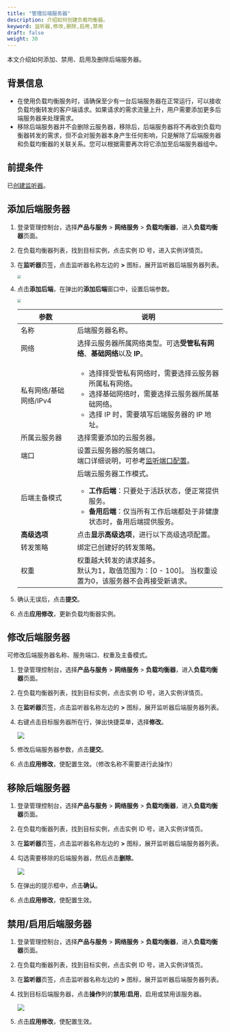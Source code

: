 ```yaml
---
title: "管理后端服务器"
description: 介绍如何创建负载均衡器。
keyword: 监听器,修改,删除,启用,禁用
draft: false
weight: 30
---
```


本文介绍如何添加、禁用、启用及删除后端服务器。

## 背景信息

- 在使用负载均衡服务时，请确保至少有一台后端服务器在正常运行，可以接收负载均衡转发的客户端请求。如果请求的需求流量上升，用户需要添加更多后端服务器来处理需求。
- 移除后端服务器并不会删除云服务器，移除后，后端服务器将不再收到负载均衡器转发的需求，但不会对服务器本身产生任何影响，只是解除了后端服务器和负载均衡器的关联关系。您可以根据需要再次将它添加至后端服务器组中。

## 前提条件

已[创建监听器](/network/loadbalancer/manual/monitor/create_http_monitor/)。

## 添加后端服务器

1. 登录管理控制台，选择**产品与服务** > **网络服务** > **负载均衡器**，进入**负载均衡器**页面。

2. 在负载均衡器列表，找到目标实例，点击实例 ID 号，进入实例详情页。

3. 在**监听器**页签，点击监听器名称左边的 **>** 图标，展开监听器后端服务器列表。

   <img src="../../../_images/qs_add_backend_1.png" style="zoom:50%;" />

4. 点击**添加后端**，在弹出的**添加后端**窗口中，设置后端参数。

   <img src="../../../_images/add_backend.png" style="zoom:50%;" />

   | 参数                   | 说明                                                         |
   | ---------------------- | ------------------------------------------------------------ |
   | 名称                   | 后端服务器名称。                                             |
   | 网络                   | 选择云服务器所属网络类型。可选**受管私有网络**、**基础网络**以及 **IP**。 |
   | 私有网络/基础网络/IPv4 | <ul><li>选择择受管私有网络时，需要选择云服务器所属私有网络。</li><li>选择基础网络时，需要选择云服务器所属基础网络。</li><li>选择 IP 时，需要填写后端服务器的 IP 地址。</li></ul> |
   | 所属云服务器           | 选择需要添加的云服务器。                                     |
   | 端口                   | 设置云服务器的服务端口。<br/>端口详细说明，可参考[监听端口配置](/network/loadbalancer/manual/monitor/overview/#监听端口配置)。 |
   | 后端主备模式           | 后端云服务器工作模式。<ul><li>**工作后端**：只要处于活跃状态，便正常提供服务。<li>**备用后端**：仅当所有工作后端都处于非健康状态时，备用后端提供服务。</li></ul> |
   | **高级选项**           | 点击**显示高级选项**，进行以下高级选项配置。                 |
   | 转发策略               | 绑定已创建好的转发策略。                                     |
   | 权重                   | 权重越大转发的请求越多。<br/>默认为1，取值范围为：[0 - 100]。 当权重设置为0，该服务器不会再接受新请求。 |

   

5. 确认无误后，点击**提交**。

6. 点击**应用修改**，更新负载均衡器实例。

## 修改后端服务器

可修改后端服务器名称、服务端口、权重及主备模式。

1. 登录管理控制台，选择**产品与服务** > **网络服务** > **负载均衡器**，进入**负载均衡器**页面。

2. 在负载均衡器列表，找到目标实例，点击实例 ID 号，进入实例详情页。

3. 在**监听器**页签，点击监听器名称左边的 **>** 图标，展开监听器后端服务器列表。

4. 右键点击目标服务器所在行，弹出快捷菜单，选择**修改**。

   <img src="../../../_images/mdy_backend.png"  />

5. 修改后端服务器参数，点击**提交**。

6. 点击**应用修改**，使配置生效。（修改名称不需要进行此操作）

## 移除后端服务器

1. 登录管理控制台，选择**产品与服务** > **网络服务** > **负载均衡器**，进入**负载均衡器**页面。

2. 在负载均衡器列表，找到目标实例，点击实例 ID 号，进入实例详情页。

3. 在**监听器**页签，点击监听器名称左边的 **>** 图标，展开监听器后端服务器列表。

4. 勾选需要移除的后端服务器，然后点击**删除**。

   <img src="../../../_images/delete_backend.png"  />

5. 在弹出的提示框中，点击**确认**。
6. 点击**应用修改**，使配置生效。

## 禁用/启用后端服务器

1. 登录管理控制台，选择**产品与服务** > **网络服务** > **负载均衡器**，进入**负载均衡器**页面。

2. 在负载均衡器列表，找到目标实例，点击实例 ID 号，进入实例详情页。

3. 在**监听器**页签，点击监听器名称左边的 **>** 图标，展开监听器后端服务器列表。

4. 找到目标后端服务器，点击**操作**列的**禁用**/**启用**，启用或禁用该服务器。

   <img src="../../../_images/disable_backend.png"  />

5. 点击**应用修改**，使配置生效。



 